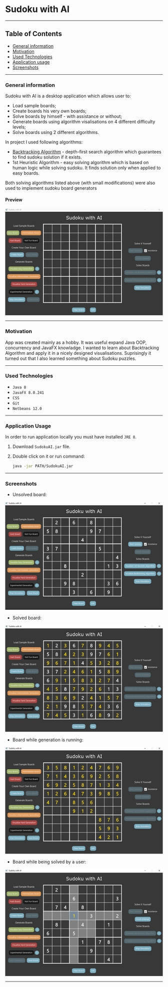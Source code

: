 # Sudoku with AI

---

## Table of Contents
* [General information](#general-information)
* [Motivation](#motivation)
* [Used Technologies](#used-technologies)
* [Application usage](#application-usage)
* [Screenshots](#screenshots)

---

### General information

Sudoku with AI is a desktop application which allows user to:
* Load sample boards;
* Create boards his very own boards;
* Solve boards by himself - with assistance or without;
* Generate boards using algorithm visalisations on 4 different difficulty levels;
* Solve boards using 2 different algorithms.

In project I used following algorithms:
* <a href="https://en.wikipedia.org/wiki/Backtracking">Backtracking Algorithm</a> - depth-first search algorithm which guarantees to find sudoku solution if it exists.
* 1st Heuristic Algorithm - easy solving algorithm which is based on human logic while solving sudoku. It finds solution only when applied to easy boards.

Both solving algorithms listed above (with small modifications) were also used to implement sudoku board generators

#### Preview

<img src="https://github.com/KKofta/Sudoku-AI/blob/master/Preview/Preview.gif">

---

### Motivation

App was created mainly as a hobby. It was useful expand Java OOP, concurrency and JavaFX knowladge. I wanted to learn about Backtracking Algorithm and apply it in a nicely designed visualisations. Suprisingly it turned out that I also learned something about Sudoku puzzles.

---

### Used Technologies
* `Java 8`
* `JavaFX 8.0.241`
* `CSS`
* `Git`
* `Netbeans 12.0`

---

### Application Usage
In order to run application locally you must have installed `JRE 8`. 

1. Download `SudokuAI.jar` file. 

2. Double click on it or run command: 
    ```bash
    java -jar PATH/SudokuAI.jar
    ```

---

### Screenshots

* Unsolved board:
<img src="https://github.com/KKofta/Sudoku-AI/blob/master/Preview/View.png">

* Solved board:
<img src="https://github.com/KKofta/Sudoku-AI/blob/master/Preview/Solved.png">

* Board while generation is running:
<img src="https://github.com/KKofta/Sudoku-AI/blob/master/Preview/Generation.png">

* Board while being solved by a user:
<img src="https://github.com/KKofta/Sudoku-AI/blob/master/Preview/Solving.png">

---

